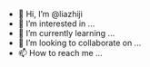 - 👋 Hi, I’m @liazhiji
- 👀 I’m interested in ...
- 🌱 I’m currently learning ...
- 💞️ I’m looking to collaborate on ...
- 📫 How to reach me ...

<!---
liazhiji/liazhiji is a ✨ special ✨ repository because its `README.md` (this file) appears on your GitHub profile.
You can click the Preview link to take a look at your changes.
--->
